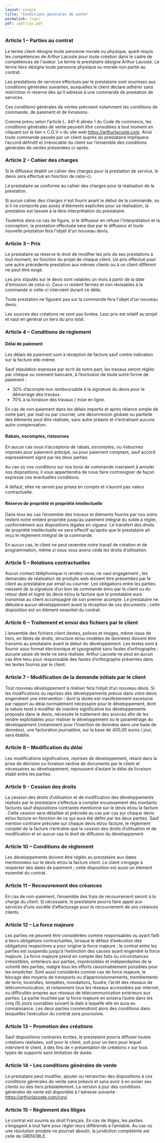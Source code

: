 ```yaml
---
layout: single
title: "Conditions générales de vente"
permalink: /cgv/
pdf: /pdf/cgv.pdf
---
```


### Article 1 – Parties au contrat

Le terme client désigne toute personne morale ou physique, ayant requis les compétences de Arthur Lacoste pour toute création dans le cadre de compétences de l'auteur. Le terme le prestataire désigne Arthur Lacoste. Le terme tiers désigne toute personne physique ou morale non partie au contrat.

Les prestations de services effectués par le prestataire sont soumises aux conditions générales suivantes,  auxquelles le client déclare adhérer sans restriction ni réserve dès qu’il adresse à une commande de prestation de services.

Ces conditions générales de ventes précisent notamment les conditions de commande, de paiement et de livraisons.

Comme prévu selon l’article L. 441-6 alinéa 1 du Code de commerce, les conditions générales de vente peuvent être consultées à  tout moment en cliquant sur le lien « C.G.V » du site web https://arthurlacoste.com. Ainsi toute commande passée par un client auprès du prestataire impliquera l’accord définitif et irrévocable du client sur l’ensemble des conditions générales de ventes présentées ci-après.

### Article 2 – Cahier des charges

Si le diffuseur établit un cahier des charges pour la prestation de service, le devis sera effectué en fonction de celui-ci.

Le prestataire se conforme au cahier des charges pour la réalisation de la prestation.

Si aucun cahier des charges n'est fourni avant le début de la commande, ou si
il ne comporte pas assez d'éléments explicites pour sa réalisation, la prestation
est laissée à la libre interprétation du prestataire.

Toutefois dans ce cas de figure, si le diffuseur en refuse l'interprétation et
la conception, la prestation effectuée sera due par le diffuseur et toute
nouvelle prestation fera l'objet d'un nouveau devis.

### Article 3 – Prix

Le prestataire se réserve le droit de modifier les prix de ses prestations à
tout moment, en fonction du projet de chaque client. Un prix effectué pour une
autre précédente prestation aux mêmes clients ou à un client différent ne peut
être exigé.

Les prix stipulés sur le devis sont valables un mois à partir de la date
d'émission de celui-ci. Ceux-ci restent fermes et non révisables à la commande
si celle-ci intervient durant ce délai.

Toute prestation ne figurant pas sur la commande fera l'objet d'un nouveau devis.

Les sources des créations ne sont pas livrées. Leur prix est relatif au projet
et vaut en général un tiers du prix total.

### Article 4 – Conditions de règlement

#### Délai de paiement

Les délais de paiement sont à réception de facture sauf contre indication sur
la facture elle-même.

Sauf stipulation expresse par écrit de notre part, les travaux seront réglés par
chèque ou virement bancaire, à l’exclusion de toute autre forme de paiement :

- 30% d’acompte non remboursable à la signature du devis pour le démarrage des travaux.
- 70% à  la livraison des travaux / mise en ligne.

En cas de non-paiement dans les délais impartis et après relance simple de notre
part, par mail ou par courrier, une déconnexion globale ou partielle des éléments
peut être réalisée, sans autre préavis et n’entraînant aucune autre compensation.

#### Rabais, escomptes, ristournes

En aucun cas nous n’acceptons de rabais, escomptes, ou ristournes imposés pour
paiement anticipé, ou pour paiement comptant, sauf accord expressément signé
par les deux parties.

Au cas où vos conditions sur vos bons de commande viseraient à  annuler nos
dispositions, il vous appartiendra de nous faire contresigner de façon expresse
ces éventuelles conditions.

A défaut, elles ne seront pas prises en compte et n’auront pas valeur
contractuelle.

#### Réserve de propriété et propriété intellectuelle

Dans tous les cas l’ensemble des travaux et éléments fournis par nos soins
restent notre entière propriété jusqu’au paiement intégral du solde à  régler,
conformément aux dispositions légales en vigueur. Le transfert des droits de
propriété intellectuelle ne sera effectif qu’après que le prestataire ait reçu
le règlement intégral de la commande.

En aucun cas, le client ne peut revendre notre travail de création et de
programmation, même si nous vous avons cédé les droits d’utilisation.

### Article 5 – Relations contractuelles

Aucun contact téléphonique ni rendez-vous, ne vaut engagement ; les demandes de
réalisation de produits web doivent être présentées par le client au prestataire
 par email ou courrier. Les obligations entre les parties naissent
de la signature d’un bon de commande émis par le client ou du retour daté et
signé du devis et/ou la facture que le prestataire aura transmise au client
accompagné de son premier acompte. Le prestataire ne débutera aucun développement
avant la réception de ces documents ; cette disposition est un élément essentiel
du contrat.

### Article 6 – Traitement et envoi des fichiers par le client

L’ensemble des fichiers client (textes, polices et images, même issus de tiers,
en libres de droits, structure et/ou modèles de données) doivent être transmis
au prestataire avant le début du développement. Les textes sont à fournir sous
format électronique et typographié sans fautes d’orthographe ; aucune saisie de
texte ne sera réalisée. Arthur Lacoste ne peut en aucun cas être tenu pour
responsable des fautes d’orthographe présentes dans les textes fournis par le
client.

### Article 7 – Modification de la demande initiale par le client

Tout nouveau développement à réaliser fera l’objet d’un nouveau devis. Si les
modifications ou reprises des développements prévus dans votre devis engendrent
une intervention : dont la durée est manifestement excessive par rapport au
délai normalement nécessaire pour le développement, dont la nature tend à modifier
de manière significative les développements proposés dans le devis, nécessite
le traitement des sources afin de les rendre exploitables pour réaliser le
développement ou le paramétrage du développement (notamment pour l’insertion de
données dans une base de données), une facturation journalière, sur la base de
400,00 euros / jour, sera établie.

### Article 8 – Modification du délai

Les modifications significatives, reprises de développement, retard dans la prise
de décision ou livraison tardive de documents par le client et nécessaires au
développement, repoussent d’autant le délai de livraison établi entre les parties.

### Article 9 - Cession des droits

La cession des droits d’utilisation et de modification des développements réalisés
par le prestataire s’effectue à complet encaissement des montants facturés sauf
dispositions contraires mentionné sur le devis et/ou la facture . Cette cession
sera détaillée et précisée au cas par cas sur chaque devis et/ou facture en
fonction de ce qui aura été défini par les deux parties. Sauf mention contraire
précisée sur chaque devis et/ou facture, le règlement complet de la facture
n’entraîne que la cession des droits d’utilisation et de modification et en
aucun cas le droit de diffusion du développement.

### Article 10 – Conditions de règlement

Les développements doivent être réglés au prestataire aux dates mentionnées sur
le devis et/ou la facture client. Le client s’engage à respecter des dates de
paiement ; cette disposition est aussi un élément essentiel du contrat.

### Article 11 – Recouvrement des créances

En cas de non-paiement, l’ensemble des frais de recouvrement seront à la charge
du client. Si nécessaire, le prestataire pourra faire appel aux services d’une
société d’affacturage pour le recouvrement de ses créances clients.

### Article 12 – La force majeure

Les parties ne peuvent être considérées comme responsables ou ayant failli à
leurs obligations contractuelles, lorsque le défaut d’exécution des obligations
respectives a pour origine la force majeure ; le contrat entre les parties est
suspendu jusqu’à l’extinction des causes ayant engendré la force majeure. La
force majeure prend en compte des faits ou circonstances irrésistibles, extérieurs
aux parties, imprévisibles et indépendantes de la volonté des parties, malgré
tous les efforts raisonnablement possibles pour les empêcher. Sont aussi considérés
comme cas de force majeure, le blocage des moyens de transports ou d’approvisionnements,
tremblements de terre, incendies, tempêtes, inondations, foudre, l’arrêt des
réseaux de télécommunication, et notamment tous les réseaux accessibles par
internet, ou difficultés propres aux réseaux de télécommunication extérieurs
aux parties. La partie touchée par la force majeure en avisera l’autre dans les
cinq (5) jours ouvrables suivant la date à laquelle elle en aura eu connaissance.
Les deux parties conviendront alors des conditions dans lesquelles l’exécution
du contrat sera poursuivie.

### Article 13 – Promotion des créations

Sauf dispositions contraires écrites, le prestataire pourra diffuser toutes
créations réalisées, soit pour le client, soit pour un tiers pour lequel intervient
le client, à des fins de « présentation de créations » sur tous types de supports
sans limitation de durée.

### Article 14 – Les conditions générales de vente

Le prestataire peut modifier, ajouter ou retrancher des dispositions à ces
conditions générales de vente sans préavis et sans avoir à en aviser ses clients
ou des tiers préalablement. La version à jour des conditions générales de vente est
disponible à l'adresse suivante : https://arthurlacoste.com/cgv/.

### Article 15 – Règlement des litiges

Le contrat est soumis au droit Français. En cas de litiges, les parties
s’engagent à tout faire pour régler leurs différends à l’amiable. Au cas où une
résolution amiable ne pourrait aboutir, la juridiction compétente est celle de
GRENOBLE.

